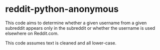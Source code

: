 # reddit-python-anonymous
 This code aims to determine whether a given username from a given subreddit
 appears only in the subreddit or whether the username is used elsewhere on Reddit.com.
 
 This code assumes text is cleaned and all lower-case.
